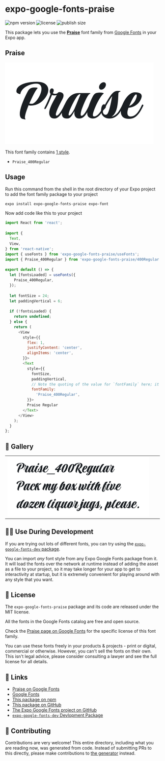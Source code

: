 # expo-google-fonts-praise

![npm version](https://flat.badgen.net/npm/v/expo-google-fonts-praise)
![license](https://flat.badgen.net/github/license/expo/google-fonts)
![publish size](https://flat.badgen.net/packagephobia/install/expo-google-fonts-praise)

This package lets you use the [**Praise**](https://fonts.google.com/specimen/Praise) font family from [Google Fonts](https://fonts.google.com/) in your Expo app.

## Praise

![Praise](./font-family.png)

This font family contains [1 style](#-gallery).

- `Praise_400Regular`

## Usage

Run this command from the shell in the root directory of your Expo project to add the font family package to your project
```sh
expo install expo-google-fonts-praise expo-font
```

Now add code like this to your project
```js
import React from 'react';

import {
  Text,
  View,
} from 'react-native';
import { useFonts } from 'expo-google-fonts-praise/useFonts';
import { Praise_400Regular } from 'expo-google-fonts-praise/400Regular';

export default () => {
  let [fontsLoaded] = useFonts({
    Praise_400Regular,
  });

  let fontSize = 24;
  let paddingVertical = 6;

  if (!fontsLoaded) {
    return undefined;
  } else {
    return (
      <View
        style={{
          flex: 1,
          justifyContent: 'center',
          alignItems: 'center',
        }}>
        <Text
          style={{
            fontSize,
            paddingVertical,
            // Note the quoting of the value for `fontFamily` here; it expects a string!
            fontFamily:
              'Praise_400Regular',
          }}>
          Praise Regular
        </Text>
      </View>
    );
  }
};

```

## 🔡 Gallery


||||
|-|-|-|
|![Praise_400Regular](.//400Regular/Praise_400Regular.ttf.png)||||


## 👩‍💻 Use During Development

If you are trying out lots of different fonts, you can try using the [`expo-google-fonts-dev` package](https://github.com/freeboub/google-fonts/tree/master/font-packages/dev#readme).

You can import *any* font style from any Expo Google Fonts package from it. It will load the fonts
over the network at runtime instead of adding the asset as a file to your project, so it may take longer
for your app to get to interactivity at startup, but it is extremely convenient
for playing around with any style that you want.

## 📖 License

The `expo-google-fonts-praise` package and its code are released under the MIT license.

All the fonts in the Google Fonts catalog are free and open source.

Check the [Praise page on Google Fonts](https://fonts.google.com/specimen/Praise) for the specific license of this font family.

You can use these fonts freely in your products & projects - print or digital, commercial or otherwise. However, you can't sell the fonts on their own. This isn't legal advice, please consider consulting a lawyer and see the full license for all details.

## 🔗 Links

- [Praise on Google Fonts](https://fonts.google.com/specimen/Praise)
- [Google Fonts](https://fonts.google.com/)
- [This package on npm](https://www.npmjs.com/package/expo-google-fonts-praise)
- [This package on GitHub](https://github.com/freeboub/google-fonts/tree/master/font-packages/praise)
- [The Expo Google Fonts project on GitHub](https://github.com/freeboub/google-fonts)
- [`expo-google-fonts-dev` Devlopment Package](https://github.com/freeboub/google-fonts/tree/master/font-packages/dev)

## 🤝 Contributing

Contributions are very welcome! This entire directory, including what you are reading now, was generated from code. Instead of submitting PRs to this directly, please make contributions to [the generator](https://github.com/freeboub/google-fonts/tree/master/packages/generator) instead.
